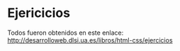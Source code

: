 # Ejericicios
Todos fueron obtenidos en este enlace: http://desarrolloweb.dlsi.ua.es/libros/html-css/ejercicios
